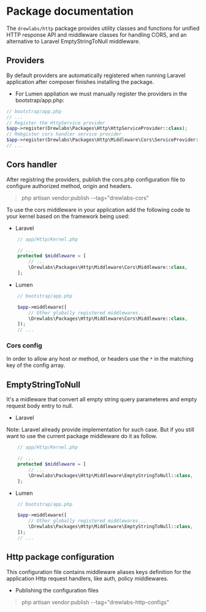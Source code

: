 # Package documentation

The `drewlabs/http` package provides utility classes and functions for unified HTTP response API and middleware classes for handling CORS, and an alternative to Laravel EmptyStringToNull middleware.

## Providers

By default providers are automatically registered when running Laravel application after composer finishes installing the package.

* For Lumen appliation we must manually register the providers in the bootstrap/app.php:

```php
// bootstrap/app.php
// ...
// Register the HttpService provider
$app->register(Drewlabs\Packages\Http\HttpServiceProvider::class);
// Rebgister cors handler service provider
$app->register(Drewlabs\Packages\Http\Middleware\Cors\ServiceProvider::class);
// ...
```

## Cors handler

After registring the providers, publish the cors.php configuration file to configure authorized method, origin and headers.

> php artisan vendor:publish --tag="drewlabs-cors"

To use the cors middleware in your application add the following code to your kernel based on the framework being used:

* Laravel

```php
    // app/Http/Kernel.php

    // ...
    protected $middleware = [
        // ...
        \Drewlabs\Packages\Http\Middleware\Cors\Middleware::class,
    ];
```

* Lumen

```php
    // bootstrap/app.php

    $app->middleware([
        // Other globally registered middlewares...
        \Drewlabs\Packages\Http\Middleware\Cors\Middleware::class,
    ]);
    // ...
```

### Cors config

In order to allow any host or method, or headers use the `*` in the matching key of the config array.

## EmptyStringToNull

It's a midleware that convert all empty string query parameteres and empty request body entry to null.

* Laravel 

Note: Laravel already provide implementation for such case. But if you still want to use the current package middleware do it as follow.

```php
    // app/Http/Kernel.php

    // ...
    protected $middleware = [
        // ...
        \Drewlabs\Packages\Http\Middleware\EmptyStringToNull::class,
    ];
```

* Lumen

```php
    // bootstrap/app.php

    $app->middleware([
        // Other globally registered middlewares...
        \Drewlabs\Packages\Http\Middleware\EmptyStringToNull::class,
    ]);
    // ...
```

## Http package configuration

This configuration file contains middleware aliases keys definition for the application Http request handlers, like auth, policy middlewares.

* Publishing the configuration files

> php artisan vendor:publish --tag="drewlabs-http-configs"

